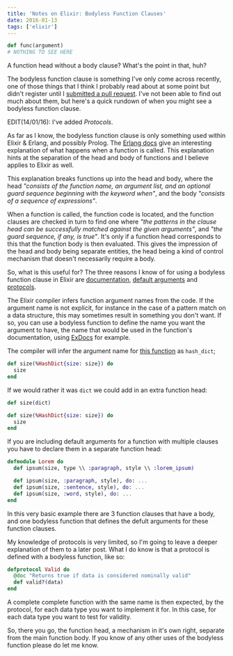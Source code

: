 ```yaml
---
title: 'Notes on Elixir: Bodyless Function Clauses'
date: 2016-01-13
tags: ['elixir']
---
```


```elixir
def func(argument)
# NOTHING TO SEE HERE
```

A function head without a body clause? What's the point in that, huh?

The bodyless function clause is something I've only come across recently, one of
those things that I think I probably read about at some point but didn't
register until I [submitted a pull request][pr]. I've not been able to find out
much about them, but here's a quick rundown of when you might see a bodyless
function clause.

EDIT(14/01/16): I've added _Protocols_.

As far as I know, the bodyless function clause is only something used within
Elixir & Erlang, and possibly Prolog. The [Erlang docs][ed] give an interesting
explanation of what happens when a function is called. This explanation hints
at the separation of the head and body of functions and I believe applies to
Elixir as well.

This explanation breaks functions up into the head and body, where the head _"consists
of the function name, an argument list, and an optional guard sequence beginning
with the keyword when"_, and the body _"consists of a sequence of expressions"_.

When a function is called, the function code is located, and the function clauses
are checked in turn to find one where _"the patterns in the clause head can be
successfully matched against the given arguments"_, and _"the guard sequence, if
any, is true"_. It's only if a function head corresponds to this
that the function body is then evaluated. This gives the impression of the head
and body being separate entities, the head being a kind of control mechanism
that doesn't necessarily require a body.

So, what is this useful for? The three reasons I know of for using a bodyless
function clause in Elixir are [documentation][doc], [default arguments][defargs]
and [protocols][protocols].

The Elixir compiler infers function argument names from the code. If the
argument name is not explicit, for instance in the case of a pattern match on a
data structure, this may sometimes result in something you don't want. If so, you
can use a bodyless function to define the name you want the argument to have,
the name that would be used in the function's documentation, using [ExDocs][exdoc] for example.

The compiler will infer the argument name for [this function][hd] as `hash_dict`;

```elixir
def size(%HashDict{size: size}) do
  size
end
```

If we would rather it was `dict` we could add in an extra function head:

```elixir
def size(dict)

def size(%HashDict{size: size}) do
  size
end
```

If you are including default arguments for a function with multiple clauses you
have to declare them in a separate function head:

```elixir
defmodule Lorem do
  def ipsum(size, type \\ :paragraph, style \\ :lorem_ipsum)

  def ipsum(size, :paragraph, style), do: ...
  def ipsum(size, :sentence, style), do: ...
  def ipsum(size, :word, style), do: ...
end
```

In this very basic example there are 3 function clauses that have a body, and
one bodyless function that defines the defult arguments for these function
clauses.

My knowledge of protocols is very limited, so I'm going to leave a deeper
explanation of them to a later post. What I do know is that a protocol is
defined with a bodyless function, like so:

```elixir
defprotocol Valid do
  @doc "Returns true if data is considered nominally valid"
  def valid?(data)
end
```

A complete complete function with the same name is then expected, by the
protocol, for each data type you want to implement it for. In this case, for
each data type you want to test for validity.

So, there you go, the function head, a mechanism in it's own right, separate from
the main function body. If you know of any other uses of the bodyless function
please do let me know.

[pr]: https://github.com/elixir-lang/elixir/pull/4109/files#r48349021
[ed]: http://www.erlang.org/doc/reference_manual/functions.html
[doc]: https://github.com/elixir-lang/elixir/blob/master/lib/elixir/pages/Writing%20Documentation.md#function-arguments
[defargs]: http://elixir-lang.org/getting-started/modules.html#default-arguments
[hd]: http://elixir-lang.org/docs/stable/elixir/HashDict.html#size/1
[exdoc]: https://github.com/elixir-lang/ex_doc
[protocols]: http://elixir-lang.org/getting-started/protocols.html
